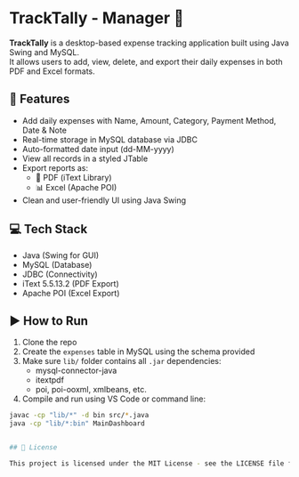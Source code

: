 # TrackTally - Manager 💸

**TrackTally** is a desktop-based expense tracking application built using Java Swing and MySQL.  
It allows users to add, view, delete, and export their daily expenses in both PDF and Excel formats.

## 🚀 Features

- Add daily expenses with Name, Amount, Category, Payment Method, Date & Note
- Real-time storage in MySQL database via JDBC
- Auto-formatted date input (dd-MM-yyyy)
- View all records in a styled JTable
- Export reports as:
  - 📄 PDF (iText Library)
  - 📊 Excel (Apache POI)
- Clean and user-friendly UI using Java Swing

## 💻 Tech Stack

- Java (Swing for GUI)
- MySQL (Database)
- JDBC (Connectivity)
- iText 5.5.13.2 (PDF Export)
- Apache POI (Excel Export)

## ▶️ How to Run

1. Clone the repo  
2. Create the `expenses` table in MySQL using the schema provided  
3. Make sure `lib/` folder contains all `.jar` dependencies:
   - mysql-connector-java
   - itextpdf
   - poi, poi-ooxml, xmlbeans, etc.
4. Compile and run using VS Code or command line:

```bash
javac -cp "lib/*" -d bin src/*.java
java -cp "lib/*:bin" MainDashboard


## 📄 License

This project is licensed under the MIT License - see the LICENSE file for details.